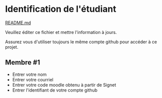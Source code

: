 # Identification de l'étudiant

[README.md](README.md)

Veuillez éditer ce fichier et mettre l'information à jours.

Assurez vous d'utiliser toujours le même compte github pour accéder à ce projet.

## Membre #1
- <nomComplet1>Entrer votre nom</nomComplet1>
- <courriel1>Entrer votre courriel</courriel1>
- <codeMoodle1>Entrer votre code moodle obtenu à partir de Signet</codeMoodle1>
- <githubAccount1>Entrer l'identifiant de votre compte github</githubAccount1>
